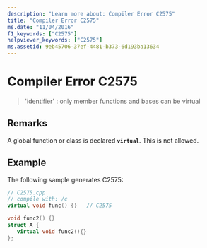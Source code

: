 ```yaml
---
description: "Learn more about: Compiler Error C2575"
title: "Compiler Error C2575"
ms.date: "11/04/2016"
f1_keywords: ["C2575"]
helpviewer_keywords: ["C2575"]
ms.assetid: 9eb45706-37ef-4481-b373-6d193ba13634
---
```

# Compiler Error C2575

> 'identifier' : only member functions and bases can be virtual

## Remarks

A global function or class is declared **`virtual`**. This is not allowed.

## Example

The following sample generates C2575:

```cpp
// C2575.cpp
// compile with: /c
virtual void func() {}   // C2575

void func2() {}
struct A {
   virtual void func2(){}
};
```

